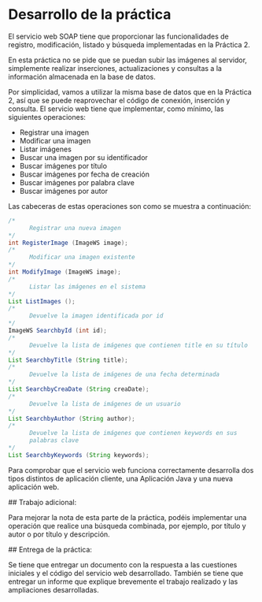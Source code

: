 # Desarrollo de la práctica
El servicio web SOAP tiene que proporcionar las funcionalidades de registro, modificación, listado y búsqueda implementadas en la Práctica 2.

En esta práctica no se pide que se puedan subir las imágenes al servidor, simplemente realizar inserciones, actualizaciones y consultas a la información almacenada en la base de datos.

Por simplicidad, vamos a utilizar la misma base de datos que en la Práctica 2, así que se puede reaprovechar el código de conexión, inserción y consulta.
El servicio web tiene que implementar, como mínimo, las siguientes operaciones:

- Registrar una imagen
- Modificar una imagen
- Listar imágenes
- Buscar una imagen por su identificador
- Buscar imágenes por título
- Buscar imágenes por fecha de creación
- Buscar imágenes por palabra clave
- Buscar imágenes por autor

Las cabeceras de estas operaciones son como se muestra a continuación:

```Java
/*
      Registrar una nueva imagen
*/
int RegisterImage (ImageWS image);
/*
      Modificar una imagen existente
*/
int ModifyImage (ImageWS image);
/*
      Listar las imágenes en el sistema
*/
List ListImages ();
/*
      Devuelve la imagen identificada por id
*/
ImageWS SearchbyId (int id);
/*
      Devuelve la lista de imágenes que contienen title en su título
*/
List SearchbyTitle (String title);
/*
      Devuelve la lista de imágenes de una fecha determinada
*/
List SearchbyCreaDate (String creaDate);
/*
      Devuelve la lista de imágenes de un usuario
*/
List SearchbyAuthor (String author);
/*
      Devuelve la lista de imágenes que contienen keywords en sus
      palabras clave
*/
List SearchbyKeywords (String keywords);
```

Para comprobar que el servicio web funciona correctamente desarrolla dos tipos distintos de aplicación cliente, una Aplicación Java y una nueva aplicación web.

## Trabajo adicional:

Para mejorar la nota de esta parte de la práctica, podéis implementar una operación que realice una búsqueda combinada, por ejemplo, por título y autor o por título y descripción.

## Entrega de la práctica:

Se tiene que entregar un documento con la respuesta a las cuestiones iniciales y el código del servicio web desarrollado. También se tiene que entregar un informe que explique brevemente el trabajo realizado y las ampliaciones desarrolladas.
